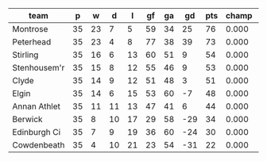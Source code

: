 |     team     | p  | w  | d  | l  | gf | ga | gd  | pts | champ | top2  | top3  | top4  |  5-7  | bot4  | bot3  | bot2  |
|--------------|----|----|----|----|----|----|-----|-----|-------|-------|-------|-------|-------|-------|-------|-------|
| Montrose     | 35 | 23 |  7 |  5 | 59 | 34 |  25 |  76 | 0.000 | 0.000 | 0.000 | 0.000 | 0.000 | 0.000 | 0.000 | 0.000|
| Peterhead    | 35 | 23 |  4 |  8 | 77 | 38 |  39 |  73 | 0.000 | 0.000 | 0.000 | 0.000 | 0.000 | 0.000 | 0.000 | 0.000|
| Stirling     | 35 | 16 |  6 | 13 | 60 | 51 |   9 |  54 | 0.000 | 0.000 | 0.000 | 0.000 | 0.000 | 0.000 | 0.000 | 0.000|
| Stenhousem'r | 35 | 15 |  8 | 12 | 55 | 46 |   9 |  53 | 0.000 | 0.000 | 0.000 | 0.000 | 0.000 | 0.000 | 0.000 | 0.000|
| Clyde        | 35 | 14 |  9 | 12 | 51 | 48 |   3 |  51 | 0.000 | 0.000 | 0.000 | 0.000 | 0.000 | 0.000 | 0.000 | 0.000|
| Elgin        | 35 | 14 |  6 | 15 | 53 | 60 |  -7 |  48 | 0.000 | 0.000 | 0.000 | 0.000 | 0.000 | 0.000 | 0.000 | 0.000|
| Annan Athlet | 35 | 11 | 11 | 13 | 47 | 41 |   6 |  44 | 0.000 | 0.000 | 0.000 | 0.000 | 0.000 | 0.000 | 0.000 | 0.000|
| Berwick      | 35 |  8 | 10 | 17 | 29 | 58 | -29 |  34 | 0.000 | 0.000 | 0.000 | 0.000 | 0.000 | 0.000 | 0.000 | 0.000|
| Edinburgh Ci | 35 |  7 |  9 | 19 | 36 | 60 | -24 |  30 | 0.000 | 0.000 | 0.000 | 0.000 | 0.000 | 0.000 | 0.000 | 0.000|
| Cowdenbeath  | 35 |  4 | 10 | 21 | 23 | 54 | -31 |  22 | 0.000 | 0.000 | 0.000 | 0.000 | 0.000 | 0.000 | 0.000 | 0.000|
